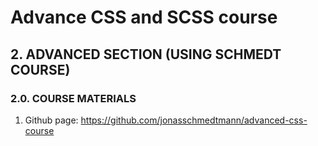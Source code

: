 # Advance CSS and SCSS course

## 2. ADVANCED SECTION (USING SCHMEDT COURSE)

### 2.0. COURSE MATERIALS

1. Github page: <https://github.com/jonasschmedtmann/advanced-css-course>
